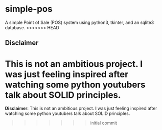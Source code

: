 # simple-pos
A simple Point of Sale (POS) system using python3, tkinter, and an sqlite3 database.
<<<<<<< HEAD

## Disclaimer
This is not an ambitious project. I was just feeling inspired after watching some python youtubers talk about SOLID principles.
=======
**Disclaimer**: This is not an ambitious project. I was just feeling inspired after watching some python youtubers talk about SOLID principles.
>>>>>>> initial commit

